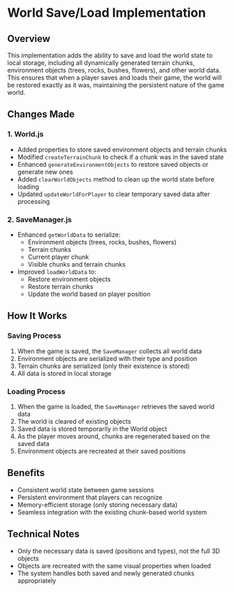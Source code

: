 # World Save/Load Implementation

## Overview
This implementation adds the ability to save and load the world state to local storage, including all dynamically generated terrain chunks, environment objects (trees, rocks, bushes, flowers), and other world data. This ensures that when a player saves and loads their game, the world will be restored exactly as it was, maintaining the persistent nature of the game world.

## Changes Made

### 1. World.js
- Added properties to store saved environment objects and terrain chunks
- Modified `createTerrainChunk` to check if a chunk was in the saved state
- Enhanced `generateEnvironmentObjects` to restore saved objects or generate new ones
- Added `clearWorldObjects` method to clean up the world state before loading
- Updated `updateWorldForPlayer` to clear temporary saved data after processing

### 2. SaveManager.js
- Enhanced `getWorldData` to serialize:
  - Environment objects (trees, rocks, bushes, flowers)
  - Terrain chunks
  - Current player chunk
  - Visible chunks and terrain chunks
- Improved `loadWorldData` to:
  - Restore environment objects
  - Restore terrain chunks
  - Update the world based on player position

## How It Works

### Saving Process
1. When the game is saved, the `SaveManager` collects all world data
2. Environment objects are serialized with their type and position
3. Terrain chunks are serialized (only their existence is stored)
4. All data is stored in local storage

### Loading Process
1. When the game is loaded, the `SaveManager` retrieves the saved world data
2. The world is cleared of existing objects
3. Saved data is stored temporarily in the World object
4. As the player moves around, chunks are regenerated based on the saved data
5. Environment objects are recreated at their saved positions

## Benefits
- Consistent world state between game sessions
- Persistent environment that players can recognize
- Memory-efficient storage (only storing necessary data)
- Seamless integration with the existing chunk-based world system

## Technical Notes
- Only the necessary data is saved (positions and types), not the full 3D objects
- Objects are recreated with the same visual properties when loaded
- The system handles both saved and newly generated chunks appropriately